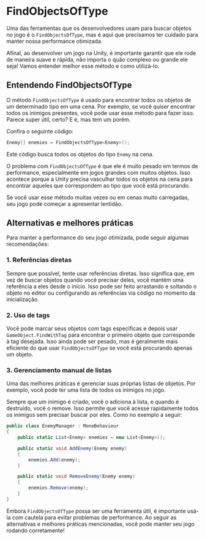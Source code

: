 # FindObjectsOfType

Uma das ferramentas que os desenvolvedores usam para buscar objetos no jogo é o `FindObjectsOfType`, mas é aqui que precisamos ter cuidado para manter nossa performance otimizada. 

Afinal, ao desenvolver um jogo na Unity, é importante garantir que ele rode de maneira suave e rápida, não importa o quão complexo ou grande ele seja! Vamos entender melhor esse método e como utilizá-lo.

## Entendendo FindObjectsOfType

O método `FindObjectsOfType` é usado para encontrar todos os objetos de um determinado tipo em uma cena. Por exemplo, se você quiser encontrar todos os inimigos presentes, você pode usar esse método para fazer isso. Parece super útil, certo? E é, mas tem um porém.

Confira o seguinte código:

```csharp
Enemy[] enemies = FindObjectsOfType<Enemy>();
```

Este código busca todos os objetos do tipo `Enemy` na cena.

O problema com `FindObjectsOfType` é que ele é muito pesado em termos de performance, especialmente em jogos grandes com muitos objetos. Isso acontece porque a Unity precisa vasculhar todos os objetos na cena para encontrar aqueles que correspondem ao tipo que você está procurando. 

Se você usar esse método muitas vezes ou em cenas muito carregadas, seu jogo pode começar a apresentar lentidão.

## Alternativas e melhores práticas

Para manter a performance do seu jogo otimizada, pode seguir algumas recomendações:

### 1. Referências diretas

Sempre que possível, tente usar referências diretas. Isso significa que, em vez de buscar objetos quando você precisar deles, você mantém uma referência a eles desde o início. Isso pode ser feito arrastando e soltando o objeto no editor ou configurando as referências via código no momento da inicialização.

### 2. Uso de tags

Você pode marcar seus objetos com tags específicas e depois usar `GameObject.FindWithTag` para encontrar o primeiro objeto que corresponde à tag desejada. Isso ainda pode ser pesado, mas é geralmente mais eficiente do que usar `FindObjectsOfType` se você está procurando apenas um objeto.

### 3. Gerenciamento manual de listas

Uma das melhores práticas é gerenciar suas próprias listas de objetos. Por exemplo, você pode ter uma lista de todos os inimigos no jogo. 

Sempre que um inimigo é criado, você o adiciona à lista, e quando é destruído, você o remove. Isso permite que você acesse rapidamente todos os inimigos sem precisar buscar por eles. Como no exemplo a seguir:


```csharp
public class EnemyManager : MonoBehaviour
{
    public static List<Enemy> enemies = new List<Enemy>();

    public static void AddEnemy(Enemy enemy)
    {
        enemies.Add(enemy);
    }

    public static void RemoveEnemy(Enemy enemy)
    {
        enemies.Remove(enemy);
    }
}
```

Embora `FindObjectsOfType` possa ser uma ferramenta útil, é importante usá-la com cautela para evitar problemas de performance. Ao seguir as alternativas e melhores práticas mencionadas, você pode manter seu jogo rodando corretamente!